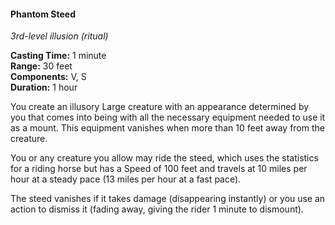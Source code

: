 #### Phantom Steed
<!-- markdownlint-disable link-image-reference-definitions -->
[_metadata_:spell_name]:- "Phantom Steed"
[_metadata_:spell_level]:- "3"
[_metadata_:spell_school]:- "illusion"
[_metadata_:ritual]:- "true"
[_metadata_:casting_time_amount]:- "1"
[_metadata_:casting_time_unit]:- "minute"
[_metadata_:range]:- "30 feet"
[_metadata_:components_verbal]:- "true"
[_metadata_:components_somatic]:- "true"
[_metadata_:components_material]:- "false"
[_metadata_:duration]:- "1 hour"
[_metadata_:concentration]:- "false"
[_metadata_:compared_to_wotc_srd_5.1]:- "mechanics_same_wording_different"
[_metadata_:compared_to_a5e_srd]:- "mechanics_same_wording_same"
<!-- markdownlint-disable-next-line no-emphasis-as-heading -->
_3rd-level illusion (ritual)_

**Casting Time:** 1 minute \
**Range:** 30 feet \
**Components:** V, S \
**Duration:** 1 hour

You create an illusory Large creature with an appearance determined by you that comes into being with all the necessary equipment needed to use it as a mount.
This equipment vanishes when more than 10 feet away from the creature.

You or any creature you allow may ride the steed, which uses the statistics for a riding horse but has a Speed of 100 feet and travels at 10 miles per hour at a steady pace (13 miles per hour at a fast pace).

The steed vanishes if it takes damage (disappearing instantly) or you use an action to dismiss it (fading away, giving the rider 1 minute to dismount).
